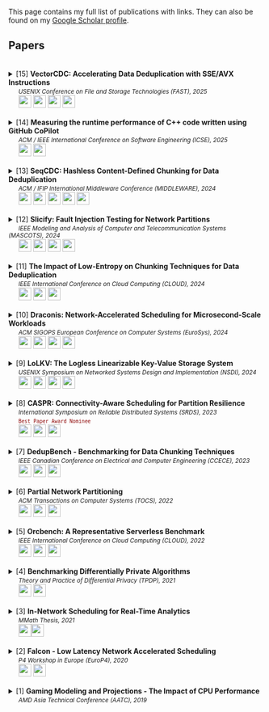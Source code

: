 This page contains my full list of publications with links. They can also be found on my [Google Scholar profile](https://scholar.google.com/citations?user=6WkIqjkAAAAJ&hl=en).
## Papers
<br>
<details> <summary> [15]
  <strong> VectorCDC: Accelerating Data Deduplication with SSE/AVX Instructions </strong> <br>
    &nbsp;&nbsp;&nbsp;&nbsp;&nbsp;<small><em>USENIX Conference on File and Storage Technologies (FAST), 2025</em></small> <br>
  </summary>
 &nbsp;&nbsp;&nbsp;&nbsp;&nbsp;&nbsp;&nbsp;&nbsp;<small><em>Sreeharsha Udayashankar</em>, Abdelrahman Baba and Samer Al-Kiswany </small>
</details>
&nbsp;&nbsp;&nbsp;&nbsp;&nbsp;<a href="https://www.usenix.org/conference/fast25/presentation/udayashankar"><img height="25" src="images/icon-link.png" /></a> <a href="papers/VectorCDC_FAST25.pdf"><img height="25" src="images/icon-pdf.png" /></a> <a href="https://github.com/UWASL/dedup-bench"><img height="25" src="images/icon-code.png" /></a> <a href="https://www.kaggle.com/datasets/sreeharshau/vm-deb-fast25"><img height="25" src="images/icon-dataset.png" /></a><br>

<br>
<details> <summary> [14]
  <strong> Measuring the runtime performance of C++ code written using GitHub CoPilot </strong><br>
    &nbsp;&nbsp;&nbsp;&nbsp;&nbsp;<small><em>ACM / IEEE International Conference on Software Engineering (ICSE), 2025</em></small>
  </summary> 
  &nbsp;&nbsp;&nbsp;&nbsp;&nbsp;&nbsp;&nbsp;&nbsp;<small>Daniel Erhabor, <em>Sreeharsha Udayashankar</em>, Meiyappan Nagappan and Samer Al-Kiswany </small> 
</details>
&nbsp;&nbsp;&nbsp;&nbsp;&nbsp;<a href="papers/Copilot_ICSE25.pdf"><img height="25" src="images/icon-pdf.png" /></a>  <a href="https://zenodo.org/records/14743231"><img height="25" src="images/icon-code.png" /></a><br>

<br>
<details> <summary> [13]
  <strong> SeqCDC: Hashless Content-Defined Chunking for Data Deduplication </strong><br>
    &nbsp;&nbsp;&nbsp;&nbsp;&nbsp;<small><em>ACM / IFIP International Middleware Conference (MIDDLEWARE), 2024</em></small>
  </summary> 
  &nbsp;&nbsp;&nbsp;&nbsp;&nbsp;&nbsp;&nbsp;&nbsp;<small><em>Sreeharsha Udayashankar</em>, Abdelrahman Baba and Samer Al-Kiswany </small>
</details>
&nbsp;&nbsp;&nbsp;&nbsp;&nbsp;<a href="https://dl.acm.org/doi/10.1145/3652892.3700766"><img height="25" src="images/icon-link.png" /></a> <a href="papers/SeqCDC_Middleware24.pdf"><img height="25" src="images/icon-pdf.png" /></a> <a href="papers/SeqCDC_Middleware24_Slides.pdf"><img height="25" src="images/icon-slides.png" /></a> <a href="https://github.com/UWASL/dedup-bench"><img height="25" src="images/icon-code.png" /></a> <a href="https://www.kaggle.com/datasets/sreeharshau/vm-deb-fast25"><img height="25" src="images/icon-dataset.png" /></a><br>

<br>
<details> <summary> [12]
  <strong> Slicify: Fault Injection Testing for Network Partitions </strong> <br> 
    &nbsp;&nbsp;&nbsp;&nbsp;&nbsp;<small><em>IEEE Modeling and Analysis of Computer and Telecommunication Systems (MASCOTS), 2024</em></small>
  </summary> 
   &nbsp;&nbsp;&nbsp;&nbsp;&nbsp;&nbsp;&nbsp;&nbsp;<small><em>Sreeharsha Udayashankar*,</em> Seba Khaleel* and Samer Al-Kiswany </small>
</details>
&nbsp;&nbsp;&nbsp;&nbsp;&nbsp;<a href="https://ieeexplore.ieee.org/document/10786337"><img height="25" src="images/icon-link.png" /></a> <a href="papers/Slicify_MASCOTS24.pdf"><img height="25" src="images/icon-pdf.png" /></a> <a href="papers/Slicify_MASCOTS24_Slides.pdf"><img height="25" src="images/icon-slides.png" /></a> <a href="https://github.com/UWASL/slicify"><img height="25" src="images/icon-code.png" /></a><br>

<br>
<details> <summary> [11]
  <strong> The Impact of Low-Entropy on Chunking Techniques for Data Deduplication </strong> <br>
    &nbsp;&nbsp;&nbsp;&nbsp;&nbsp;<small><em>IEEE International Conference on Cloud Computing (CLOUD), 2024</em></small>
  </summary> 
  &nbsp;&nbsp;&nbsp;&nbsp;&nbsp;&nbsp;&nbsp;&nbsp;<small> Mu'men Al Jarah, <em>Sreeharsha Udayashankar</em>, Abdelrahman Baba and Samer Al-Kiswany </small>
</details>
&nbsp;&nbsp;&nbsp;&nbsp;&nbsp;<a href="https://ieeexplore.ieee.org/document/10643911"><img height="25" src="images/icon-link.png" /></a> <a href="papers/LowEntropy_CLOUD24.pdf"><img height="25" src="images/icon-pdf.png" /></a> <a href="https://github.com/UWASL/dedup-bench"><img height="25" src="images/icon-code.png" /></a><br>

<br>
<details> <summary> [10]
  <strong> Draconis: Network-Accelerated Scheduling for Microsecond-Scale Workloads </strong><br>
    &nbsp;&nbsp;&nbsp;&nbsp;&nbsp;<small><em>ACM SIGOPS European Conference on Computer Systems (EuroSys), 2024</em></small>
  </summary>
   &nbsp;&nbsp;&nbsp;&nbsp;&nbsp;&nbsp;&nbsp;&nbsp;<small><em>Sreeharsha Udayashankar</em>, Ashraf Abdel-Hadi, Ali Mashtizadeh and Samer Al-Kiswany </small>
</details>
&nbsp;&nbsp;&nbsp;&nbsp;&nbsp;<a href="https://dl.acm.org/doi/10.1145/3627703.3650060"><img height="25" src="images/icon-link.png" /></a> <a href="papers/Draconis_EuroSys24.pdf"><img height="25" src="images/icon-pdf.png" /></a> <a href="papers/Draconis_EuroSys24_Slides.pdf"><img height="25" src="images/icon-slides.png" /></a> <a href="https://github.com/UWASL/Draconis"><img height="25" src="images/icon-code.png" /></a><br>

<br>
<details> <summary> [9]
  <strong> LoLKV: The Logless Linearizable Key-Value Storage System </strong> <br>  
    &nbsp;&nbsp;&nbsp;&nbsp;&nbsp;<small><em>USENIX Symposium on Networked Systems Design and Implementation (NSDI), 2024 </em></small>
  </summary>
  &nbsp;&nbsp;&nbsp;&nbsp;&nbsp;&nbsp;&nbsp;&nbsp;<small>Ahmed Alquraan, <em>Sreeharsha Udayashankar</em>, Virendra Marathe, Bernard Wong and Samer Al-Kiswany</small>
</details>
&nbsp;&nbsp;&nbsp;&nbsp;&nbsp;<a href="https://www.usenix.org/conference/nsdi24/presentation/alquraan"><img height="25" src="images/icon-link.png" /></a> <a href="papers/LoLKV_NSDI24.pdf"><img height="25" src="images/icon-pdf.png" /></a> <a href="papers/LoLKV_NSDI24_Slides.pdf"><img height="25" src="images/icon-slides.png" /></a> <a href="https://www.youtube.com/watch?v=mgJoHFi845c"><img height="25" src="images/icon-video.png" /></a><br>

<br>
<details> <summary> [8]
  <strong> CASPR: Connectivity-Aware Scheduling for Partition Resilience </strong><br>  
  &nbsp;&nbsp;&nbsp;&nbsp;&nbsp;<small><em>International Symposium on Reliable Distributed Systems (SRDS), 2023</em></small><br>
  &nbsp;&nbsp;&nbsp;&nbsp;&nbsp;<code style="color:darkred"><small>Best Paper Award Nominee</small></code>
</summary>
  &nbsp;&nbsp;&nbsp;&nbsp;&nbsp;&nbsp;&nbsp;&nbsp;<small>Sara Qunaibi, <em>Sreeharsha Udayashankar</em> and Samer Al-Kiswany </small>
</details>
&nbsp;&nbsp;&nbsp;&nbsp;&nbsp;<a href="https://ieeexplore.ieee.org/abstract/document/10419277"><img height="25" src="images/icon-link.png" /></a> <a href="papers/CASPR_SRDS23.pdf"><img height="25" src="images/icon-pdf.png" /></a> <a href="https://github.com/UWASL/CASPR"><img height="25" src="images/icon-code.png" /></a><br>

<br>
<details> <summary> [7]
   <strong>DedupBench - Benchmarking for Data Chunking Techniques </strong><br>    
   &nbsp;&nbsp;&nbsp;&nbsp;&nbsp;<small><em>IEEE Canadian Conference on Electrical and Computer Engineering (CCECE), 2023</em></small> 
  </summary>
  &nbsp;&nbsp;&nbsp;&nbsp;&nbsp;&nbsp;&nbsp;&nbsp;<small>Alan Liu, Abdelrahman Baba, <em>Sreeharsha Udayashankar</em> and Samer Al-Kiswany</small>
</details>
&nbsp;&nbsp;&nbsp;&nbsp;&nbsp;<a href="https://ieeexplore.ieee.org/document/10288834"><img height="25" src="images/icon-link.png" /></a> <a href="papers/DedupBench_CCECE23.pdf"><img height="25" src="images/icon-pdf.png" /></a> <a href="https://github.com/UWASL/dedup-bench"><img height="25" src="images/icon-code.png" /></a><br>

<br>
<details> <summary> [6]
  <strong> Partial Network Partitioning </strong> <br>
  &nbsp;&nbsp;&nbsp;&nbsp;&nbsp;<small><em>ACM Transactions on Computer Systems (TOCS), 2022</em></small><br>
</summary>
  &nbsp;&nbsp;&nbsp;&nbsp;&nbsp;&nbsp;&nbsp;&nbsp;<small>Basil Alkhatib, <em>Sreeharsha Udayashankar</em>, Sara Qunaibi, Ahmed Alquraan, Mohammed Alfatafta, Wael Al-Manasrah, Alex Depoutovitch and Samer Al-Kiswany </small>
</details>
&nbsp;&nbsp;&nbsp;&nbsp;&nbsp;<a href="https://dl.acm.org/doi/10.1145/3576192"><img height="25" src="images/icon-link.png" /></a> <a href="papers/NIFTY_TOCS22.pdf"><img height="25" src="images/icon-pdf.png" /></a> <a href="https://github.com/UWASL/NIFTY"><img height="25" src="images/icon-code.png" /></a><br>


<br>
<details> <summary> [5]
 <strong> Orcbench: A Representative Serverless Benchmark </strong><br>
  &nbsp;&nbsp;&nbsp;&nbsp;&nbsp;<small><em>IEEE International Conference on Cloud Computing (CLOUD), 2022</em></small>
</summary>
  &nbsp;&nbsp;&nbsp;&nbsp;&nbsp;&nbsp;&nbsp;&nbsp;<small>Ryan Hancock, <em>Sreeharsha Udayashankar</em>, Ali Mashtizadeh and Samer Al-Kiswany</small>
</details>
&nbsp;&nbsp;&nbsp;&nbsp;&nbsp;<a href="https://ieeexplore.ieee.org/document/9860528"><img height="25" src="images/icon-link.png" /></a> <a href="papers/OrcBench_CLOUD22.pdf"><img height="25" src="images/icon-pdf.png" /></a> <a href="https://github.com/rcslab/orcbench"><img height="25" src="images/icon-code.png" /></a><br>

<br>
<details> <summary> [4]
 <strong> Benchmarking Differentially Private Algorithms </strong><br>
  &nbsp;&nbsp;&nbsp;&nbsp;&nbsp;<small><em>Theory and Practice of Differential Privacy (TPDP), 2021</em></small><br>
</summary>
  &nbsp;&nbsp;&nbsp;&nbsp;&nbsp;&nbsp;&nbsp;&nbsp;<small>Huiyi Ning, <em>Sreeharsha Udayashankar</em>, Sara Qunaibi, Karl Knopf and Xi He</small>
</details>
&nbsp;&nbsp;&nbsp;&nbsp;&nbsp;<a href="papers/BenchmarkDiffPriv_TPDP21.pdf"><img height="25" src="images/icon-pdf.png" /></a> <a href="https://github.com/DPGraph/DPGraph"><img height="25" src="images/icon-code.png" /></a><br>

<br>
<details> <summary> [3]
 <strong> In-Network Scheduling for Real-Time Analytics </strong> <br>
  &nbsp;&nbsp;&nbsp;&nbsp;&nbsp;<small><em>MMath Thesis, 2021</em> </small><br>
</summary>
  &nbsp;&nbsp;&nbsp;&nbsp;&nbsp;&nbsp;&nbsp;&nbsp;<small><em>Sreeharsha Udayashankar</em></small>
</details>
&nbsp;&nbsp;&nbsp;&nbsp;&nbsp;<a href="https://uwspace.uwaterloo.ca/handle/10012/16922"><img height="25" src="images/icon-link.png" /></a><a href="papers/MastersThesis_2021.pdf"><img height="25" src="images/icon-pdf.png" /></a> <br>

<br>
<details> <summary> [2]
<strong> Falcon - Low Latency Network Accelerated Scheduling </strong><br>  
&nbsp;&nbsp;&nbsp;&nbsp;&nbsp;<small><em>P4 Workshop in Europe (EuroP4), 2020</em></small><br>
</summary>
  &nbsp;&nbsp;&nbsp;&nbsp;&nbsp;&nbsp;&nbsp;&nbsp;<small>Ibrahim Kettaneh, <em>Sreeharsha Udayashankar</em>, Ashraf Abdel-Hadi, Robin Grosman and Samer Al-Kiswany</small>
</details>
&nbsp;&nbsp;&nbsp;&nbsp;&nbsp;<a href="https://dl.acm.org/doi/10.1145/3426744.3431322"><img height="25" src="images/icon-link.png" /></a> <a href="papers/Falcon_EuroP420.pdf"><img height="25" src="images/icon-pdf.png" /></a><br> 

<br>
<details> <summary> [1]
 <strong> Gaming Modeling and Projections - The Impact of CPU Performance </strong><br>
  &nbsp;&nbsp;&nbsp;&nbsp;&nbsp;<small><em>AMD Asia Technical Conference (AATC), 2019</em></small>
</summary>  
  &nbsp;&nbsp;&nbsp;&nbsp;&nbsp;&nbsp;&nbsp;&nbsp;<small><em>Sreeharsha Udayashankar</em>, Saumya Chandra and Don Cherepacha</small>
</details>
<br>
